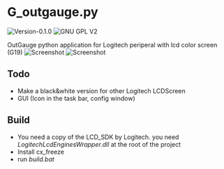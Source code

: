 # G_outgauge.py
![Version-0.1.0](https://img.shields.io/badge/Version-0.1.0-brightgreen.svg "Version-0.2.0") ![GNU GPL V2](https://img.shields.io/github/license/50thomatoes50/G_outgauge.py.svg "GNU GPL V2")

OutGauge python application for Logitech periperal with lcd color screen (G19)
![Screenshot](https://raw.github.com/50thomatoes50/G_outgauge.py/master/img/Capture.JPG "Screenshot")
![Screenshot](https://raw.github.com/50thomatoes50/G_outgauge.py/master/img/LCDScreen.png "Screenshot")

## Todo
- Make a black&white version for other Logitech LCDScreen
- GUI (Icon in the task bar, config window)

## Build
- You need a copy of the LCD_SDK by Logitech. you need _LogitechLcdEnginesWrapper.dll_ at the root of the project
- Install cx_freeze
- run _build.bat_
